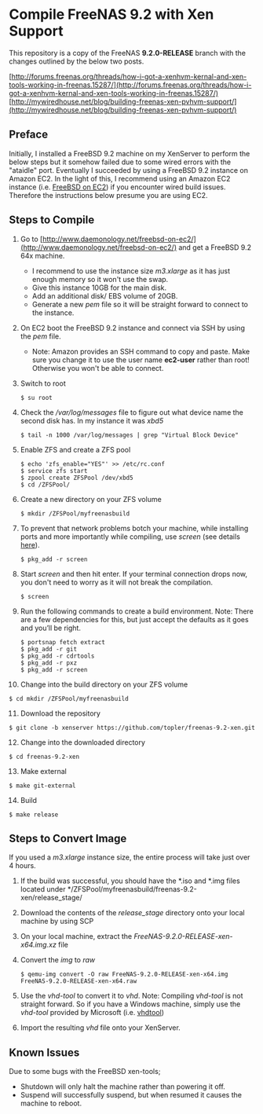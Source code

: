 Compile FreeNAS 9.2 with Xen Support
====================================

This repository is a copy of the FreeNAS **9.2.0-RELEASE** branch with the changes outlined by the below two posts.

[http://forums.freenas.org/threads/how-i-got-a-xenhvm-kernal-and-xen-tools-working-in-freenas.15287/](http://forums.freenas.org/threads/how-i-got-a-xenhvm-kernal-and-xen-tools-working-in-freenas.15287/)
[http://mywiredhouse.net/blog/building-freenas-xen-pvhvm-support/](http://mywiredhouse.net/blog/building-freenas-xen-pvhvm-support/)

## Preface

Initially, I installed a FreeBSD 9.2 machine on my XenServer to perform the below steps but it somehow failed due to some wired errors with the "ataidle" port. Eventually I succeeded by using a FreeBSD 9.2 instance on Amazon EC2. In the light of this, I recommend using an Amazon EC2 instance (i.e. [FreeBSD on EC2](http://www.daemonology.net/freebsd-on-ec2/)) if you encounter wired build issues. Therefore the instructions below presume you are using EC2.

## Steps to Compile

1. Go to [http://www.daemonology.net/freebsd-on-ec2/](http://www.daemonology.net/freebsd-on-ec2/) and get a FreeBSD 9.2 64x machine.
   * I recommend to use the instance size *m3.xlarge* as it has just enough memory so it won't use the swap.
   * Give this instance 10GB for the main disk.
   * Add an additional disk/ EBS volume of 20GB.
   * Generate a new *pem* file so it will be straight forward to connect to the instance.

2. On EC2 boot the FreeBSD 9.2 instance and connect via SSH by using the *pem* file.
   * Note: Amazon provides an SSH command to copy and paste. Make sure you change it to use the user name **ec2-user** rather than root! Otherwise you won't be able to connect.

3. Switch to root
   ```
   $ su root
   ```

4. Check the */var/log/messages* file to figure out what device name the second disk has. In my instance it was *xbd5*
   ```
   $ tail -n 1000 /var/log/messages | grep "Virtual Block Device"
   ```

5. Enable ZFS and create a ZFS pool
   ```
   $ echo 'zfs_enable="YES"' >> /etc/rc.conf
   $ service zfs start
   $ zpool create ZFSPool /dev/xbd5
   $ cd /ZFSPool/
   ```

6. Create a new directory on your ZFS volume
   ```
   $ mkdir /ZFSPool/myfreenasbuild
   ```

7. To prevent that network problems botch your machine, while installing ports and more importantly while compiling, use *screen* (see details [here](https://forums.freebsd.org/viewtopic.php?&t=3599)).
   ```
   $ pkg_add -r screen
   ```

8. Start *screen* and then hit enter. If your terminal connection drops now, you don't need to worry as it will not break the compilation.
   ```
   $ screen
   ```

9. Run the following commands to create a build environment. Note: There are a few dependencies for this, but just accept the defaults as it goes and you’ll be right.
   ```
   $ portsnap fetch extract
   $ pkg_add -r git
   $ pkg_add -r cdrtools
   $ pkg_add -r pxz
   $ pkg_add -r screen
   ```
   
10. Change into the build directory on your ZFS volume
   ```
   $ cd mkdir /ZFSPool/myfreenasbuild
   ```

11. Download the repository
   ```
   $ git clone -b xenserver https://github.com/topler/freenas-9.2-xen.git
   ```

12. Change into the downloaded directory
   ```
   $ cd freenas-9.2-xen
   ```

13. Make external
   ```
   $ make git-external
   ```

14. Build
   ```
   $ make release
   ```

## Steps to Convert Image

If you used a *m3.xlarge* instance size, the entire process will take just over 4 hours.

1. If the build was successful, you should have the *.iso and *.img files located under */ZFSPool/myfreenasbuild/freenas-9.2-xen/release_stage/

2. Download the contents of the *release_stage* directory onto your local machine by using SCP

3. On your local machine, extract the *FreeNAS-9.2.0-RELEASE-xen-x64.img.xz* file

4. Convert the *img* to *raw*
   ```
   $ qemu-img convert -O raw FreeNAS-9.2.0-RELEASE-xen-x64.img FreeNAS-9.2.0-RELEASE-xen-x64.raw
   ```

5. Use the *vhd-tool* to convert it to *vhd*. Note: Compiling *vhd-tool* is not straight forward. So if you have a Windows machine, simply use the *vhd-tool* provided by Microsoft (i.e. [vhdtool](http://archive.msdn.microsoft.com/vhdtool))

6. Import the resulting *vhd* file onto your XenServer.

## Known Issues

Due to some bugs with the FreeBSD xen-tools;
* Shutdown will only halt the machine rather than powering it off.
* Suspend will successfully suspend, but when resumed it causes the machine to reboot.
